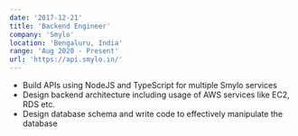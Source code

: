 ```yaml
---
date: '2017-12-21'
title: 'Backend Engineer'
company: 'Smylo'
location: 'Bengaluru, India'
range: 'Aug 2020 - Present'
url: 'https://api.smylo.in/'
---
```


- Build APIs using NodeJS and TypeScript for multiple Smylo services
- Design backend architecture including usage of AWS services like EC2, RDS etc.
- Design database schema and write code to effectively manipulate the database
